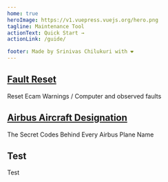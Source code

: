 ```yaml
---
home: true
heroImage: https://v1.vuepress.vuejs.org/hero.png
tagline: Maintenance Tool
actionText: Quick Start →
actionLink: /guide/

footer: Made by Srinivas Chilukuri with ❤️
---
```


<div style="text-align: center">
  <Bit/>
</div>

<div class="features">
  <div class="feature">
    <h2 ><a href="./guide/reset-cheatsheet">Fault Reset</a></h2>
    <p> Reset Ecam Warnings / Computer and observed faults</p>
  </div>
  <div class="feature">
    <h2><a href ="./guide/Aircraft-Models">Airbus Aircraft Designation</a></h2>
    <p>The Secret Codes Behind Every Airbus Plane Name</p>
  </div>
  <div class="feature">
    <h2>Test</h2>
    <p>Test</p>
  </div>
</div>
